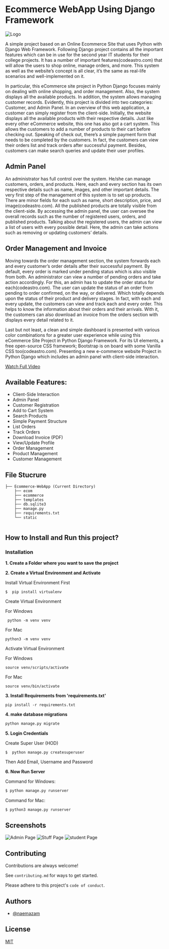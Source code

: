 # Ecommerce WebApp Using Django Framework

![Logo](./Student%20information%20system.jpg)

A simple project based on an Online Ecommerce Site that uses Python with Django Web Framework. Following Django project contains all the important features which can be in use for the second year IT students for their college projects. It has a number of important features(codeastro.com) that will allow the users to shop online, manage orders, and more. This system as well as the website’s concept is all clear, it’s the same as real-life scenarios and well-implemented on it. 

In particular, this eCommerce site project in Python Django focuses mainly on dealing with online shopping, and order management. Also, the system displays all the available products. In addition, the system allows managing customer records. Evidently, this project is divided into two categories: Customer, and Admin Panel. In an overview of this web application, a customer can simply register from the client-side. Initially, the website displays all the available products with their respective details. Just like every other eCommerce website, this one has also got a cart system. This allows the customers to add a number of products to their cart before checking out. Speaking of check out, there’s a simple payment form that needs to be completed by the customers. In fact, the customers can view their orders list and track orders after successful payment. Besides, customers can make search queries and update their user profiles.

## Admin Panel
An administrator has full control over the system. He/she can manage customers, orders, and products. Here, each and every section has its own respective details such as name, images, and other important details. The very first step of the management of this system is to set up products. There are minor fields for each such as name, short description, price, and image(codeastro.com). All the published products are totally visible from the client-side. By accessing the admin panel, the user can oversee the overall records such as the number of registered users, orders, and published products. Talking about the registered users, the admin can view a list of users with every possible detail. Here, the admin can take actions such as removing or updating customers’ details.

## Order Management and Invoice
Moving towards the order management section, the system forwards each and every customer’s order details after their successful payment. By default, every order is marked under pending status which is also visible from both. An administrator can view a number of pending orders and take action accordingly. For this, an admin has to update the order status for each(codeastro.com). The user can update the status of an order from pending to order confirmed, on the way, or delivered. Which totally depends upon the status of their product and delivery stages. In fact, with each and every update, the customers can view and track each and every order. This helps to know the information about their orders and their arrivals. With it, the customers can also download an invoice from the orders section with displays every detail related to it.

Last but not least, a clean and simple dashboard is presented with various color combinations for a greater user experience while using this eCommerce Site Project in Python Django Framework. For its UI elements, a free open-source CSS framework; Bootstrap is on board with some Vanilla CSS too(codeastro.com). Presenting a new e-commerce website Project in Python Django which includes an admin panel with client-side interaction.

[Watch Full Video]()

## Available Features:

- Client-Side Interaction
- Admin Panel
- Customer Registration
- Add to Cart System
- Search Products
- Simple Payment Structure
- List Orders
- Track Orders
- Download Invoice (PDF)
- View/Update Profile
- Order Management
- Product Management
- Customer Management

## File Stucrure

```shell
├── Ecommerce-WebApp (Current Directory)
    ├── ecom
    ├── ecommerce
    ├── templates
    ├── db.sqlite3
    ├── manage.py
    ├── requirements.txt
    └── static
        
```



## How to Install and Run this project?

### Installation
**1. Create a Folder where you want to save the project**

**2. Create a Virtual Environment and Activate**

Install Virtual Environment First
```
$  pip install virtualenv
```

Create Virtual Environment

For Windows
```
 python -m venv venv
```
For Mac
```
python3 -m venv venv
```

Activate Virtual Environment

For Windows
```
source venv/scripts/activate
```

For Mac
```
source venv/bin/activate
```

**3. Install Requirements from 'requirements.txt'**
```
pip install -r requirements.txt
```

**4. make database migrations**
```python
python manage.py migrate
```

**5. Login Credentials**

Create Super User (HOD)
```
$  python manage.py createsuperuser
```
Then Add Email, Username and Password

**6. Now Run Server**

Command for Windows:
```python
$ python manage.py runserver
```

Command for Mac:
```python
$ python3 manage.py runserver
```

## Screenshots

![Admin Page](./1.PNG)
![Stuff Page](./3.PNG)
![student Page](./4.PNG)



## Contributing

Contributions are always welcome!

See `contributing.md` for ways to get started.

Please adhere to this project's `code of conduct`.




## Authors
- [@naemazam](https://github.com/naemazam?tab=repositories)

## License

[MIT](https://choosealicense.com/licenses/mit/)


